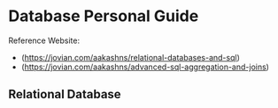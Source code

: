 # Database Personal Guide

Reference Website:
- (https://jovian.com/aakashns/relational-databases-and-sql)
- (https://jovian.com/aakashns/advanced-sql-aggregation-and-joins)

## Relational Database
